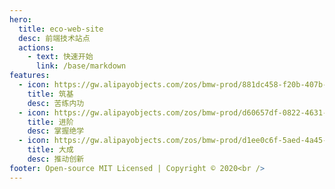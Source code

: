 ```yaml
---
hero:
  title: eco-web-site
  desc: 前端技术站点
  actions:
    - text: 快速开始
      link: /base/markdown
features:
  - icon: https://gw.alipayobjects.com/zos/bmw-prod/881dc458-f20b-407b-947a-95104b5ec82b/k79dm8ih_w144_h144.png
    title: 筑基
    desc: 苦练内功
  - icon: https://gw.alipayobjects.com/zos/bmw-prod/d60657df-0822-4631-9d7c-e7a869c2f21c/k79dmz3q_w126_h126.png
    title: 进阶
    desc: 掌握绝学
  - icon: https://gw.alipayobjects.com/zos/bmw-prod/d1ee0c6f-5aed-4a45-a507-339a4bfe076c/k7bjsocq_w144_h144.png
    title: 大成
    desc: 推动创新
footer: Open-source MIT Licensed | Copyright © 2020<br />
---
```

